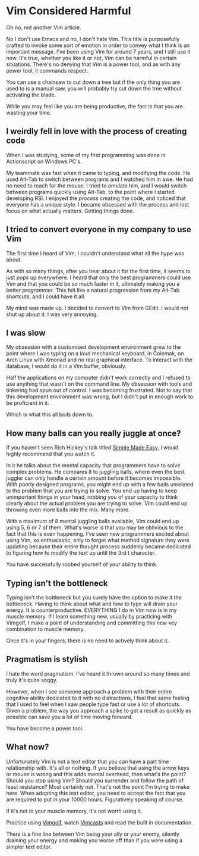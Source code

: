 # Vim Considered Harmful

Oh no, not another Vim article.

No I don't use Emacs and no, I don't hate Vim.
This title is purposefully crafted to invoke some sort of emotion in order to convey what I think is an important message.
I've been using Vim for around 7 years, and I still use it now.
It's true, whether you like it or not,  Vim can be harmful in certain situations.
There's no denying that Vim is a power tool, and as with any power tool, it commands respect.

You can use a chainsaw to cut down a tree but if the only thing you are used to is a manual saw, you will probably try cut down the tree without
activating the blade.

While you may feel like you are being productive, the fact is that you are wasting your time.

## I weirdly fell in love with the process of creating code

When I was studying, some of my first programming was done in Actionscript on Windows PC's.

My teammate was fast when it came to typing, and modifying the code.
He used Alt-Tab to switch between programs and I watched him in awe.  He had no need to reach for the mouse.
I tried to emulate him, and I would switch between programs quickly using Alt-Tab, to the point where I started developing RSI.
I enjoyed the *process* creating the code, and noticed that everyone has a unique style.
I became obsessed with the process and lost focus on what actually matters.  Getting things done.

## I tried to convert everyone in my company to use Vim

The first time I heard of Vim, I couldn't understand what all the hype was about.

As with so many things, after you hear about it for the first time, it seems to just pops up everywhere.
I heard that only the best programmers could use Vim and that you could be so much faster in it, ultimately making you a better *programmer*.
This felt like a natural progression from my Alt-Tab shortcuts, and I could have it all.

My mind was made up.  I decided to convert to Vim from GEdit.  I would not shut up about it.  I was very annoying.

## I was slow

My obsession with a customised development environment grew to the point where I was typing on a loud mechanical keyboard, in Colemak, on Arch Linux with Xmonad and no real graphical interface.  To interact with the database, I would do it in a Vim buffer, obviously.

Half the applications on my computer didn't work correctly and I refused to use anything that wasn't on the command line.
My obsession with tools and tinkering had spun out of control. I was becoming frustrated.
Not to say that this development environment was wrong, but I didn't put in enough work to be proficient in it.

Which is what this all boils down to.

## How many balls can you really juggle at once?

If you haven't seen Rich Hickey's talk titled [Simple Made Easy](https://www.infoq.com/presentations/Simple-Made-Easy), I would highly recommend that you watch it.

In it he talks about the mental capacity that programmers have to solve complex problems.
He compares it to juggling balls, where even the best juggler can only handle a certain amount before it becomes impossible.
With poorly designed programs, you might end up with a few balls unrelated to the problem that you are trying to solve.
You end up having to keep unimportant things in your head, robbing you of your capacity to think clearly about the actual problem you are trying to
solve.
Vim could end up throwing even more balls into the mix.  Many more.

With a maximum of 8 mental juggling balls available, Vim could end up using 5, 6 or 7 of them.
What's worse is that you may be oblivious to the fact that this is even happening.
I've seen new programmers excited about using Vim, so enthusiastic, only to forget what method signature they were updating because their entire thought
process suddenly became dedicated to figuring how to modify the text up until the 3rd t character.

You have successfully robbed yourself of your ability to think.

## Typing isn't the bottleneck

Typing isn't the bottleneck but you surely have the option to make it the bottleneck.
Having to think about what and how to type will drain your energy. It is counterproductive.
EVERYTHING I do in Vim now is in my muscle memory.  If I learn something new, usually by practicing with Vimgolf, I make a point of understanding and committing this new key combination to muscle memory.

Once it's in your fingers, there is no need to actively think about it.

## Pragmatism is stylish

I hate the word pragmatism.  I've heard it thrown around so many times and truly it's quite soggy.

However, when I see someone approach a problem with their entire cognitive ability dedicated to it with no distractions, I feel that same feeling that
I used to feel when I saw people type fast or use a lot of shortcuts.
Given a problem, the way you approach a spike to get a result as quickly as possible can save you a lot of time moving forward.

You have become a power tool.

## What now?

Unfortunately Vim is not a text editor that you can have a part time relationship with.
It's all or nothing.
If you believe that using the arrow keys or mouse is wrong and this adds mental overhead, then what's the point?
Should you stop using Vim? Should you surrender and follow the path of least resistance?
Most certainly not. That's not the point I'm trying to make here.
When adopting this text editor, you need to accept the fact that you are required to put in your 10000 hours.
Figuratively speaking of course.

If it's not in your muscle memory, it's not worth using it.

Practice using [Vimgolf](https://vimgolf.com), watch [Vimcasts](http://vimcasts.org/) and read the built in documentation.

There is a fine line between Vim being your ally or your enemy, silently draining your energy and making you worse off than if you were using a simpler text editor.

